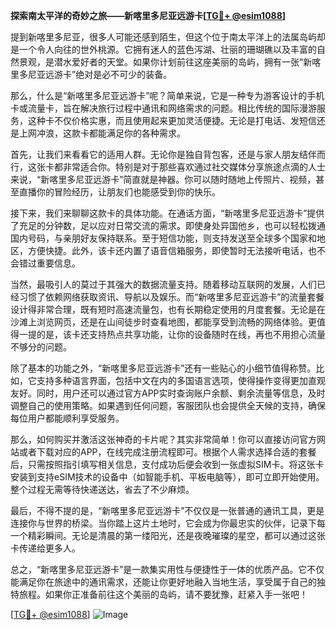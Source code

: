 **探索南太平洋的奇妙之旅——新喀里多尼亚远游卡[[TG💪+ @esim1088](https://t.me/s/esim1088)]**

提到新喀里多尼亚，很多人可能还感到陌生，但这个位于南太平洋上的法属岛屿却是一个令人向往的世外桃源。它拥有迷人的蓝色泻湖、壮丽的珊瑚礁以及丰富的自然景观，是潜水爱好者的天堂。如果你计划前往这座美丽的岛屿，拥有一张“新喀里多尼亚远游卡”绝对是必不可少的装备。

那么，什么是“新喀里多尼亚远游卡”呢？简单来说，它是一种专为游客设计的手机卡或流量卡，旨在解决旅行过程中通讯和网络需求的问题。相比传统的国际漫游服务，这种卡不仅价格实惠，而且使用起来更加灵活便捷。无论是打电话、发短信还是上网冲浪，这款卡都能满足你的各种需求。

首先，让我们来看看它的适用人群。无论你是独自背包客，还是与家人朋友结伴而行，这张卡都非常适合你。特别是对于那些喜欢通过社交媒体分享旅途点滴的人士来说，“新喀里多尼亚远游卡”简直就是神器。你可以随时随地上传照片、视频，甚至直播你的冒险经历，让朋友们也能感受到你的快乐。

接下来，我们来聊聊这款卡的具体功能。在通话方面，“新喀里多尼亚远游卡”提供了充足的分钟数，足以应对日常交流的需求。即使身处异国他乡，也可以轻松拨通国内号码，与亲朋好友保持联系。至于短信功能，则支持发送至全球多个国家和地区，方便快捷。此外，该卡还内置了语音信箱服务，即使暂时无法接听电话，也不会错过重要信息。

当然，最吸引人的莫过于其强大的数据流量支持。随着移动互联网的发展，人们已经习惯了依赖网络获取资讯、导航以及娱乐。而“新喀里多尼亚远游卡”的流量套餐设计得非常合理，既有短时高速流量包，也有长期稳定使用的月度套餐。无论是在沙滩上浏览网页，还是在山间徒步时查看地图，都能享受到流畅的网络体验。更值得一提的是，该卡还支持热点共享功能，让你的设备随时在线，再也不用担心流量不够分的问题。

除了基本的功能之外，“新喀里多尼亚远游卡”还有一些贴心的小细节值得称赞。比如，它支持多种语言界面，包括中文在内的多国语言选项，使得操作变得更加直观友好。同时，用户还可以通过官方APP实时查询账户余额、剩余流量等信息，及时调整自己的使用策略。如果遇到任何问题，客服团队也会提供全天候的支持，确保每位用户都能顺利享受服务。

那么，如何购买并激活这张神奇的卡片呢？其实非常简单！你可以直接访问官方网站或者下载对应的APP，在线完成注册流程即可。根据个人需求选择合适的套餐后，只需按照指引填写相关信息，支付成功后便会收到一张虚拟SIM卡。将这张卡安装到支持eSIM技术的设备中（如智能手机、平板电脑等），即可立即开始使用。整个过程无需等待快递送达，省去了不少麻烦。

最后，不得不提的是，“新喀里多尼亚远游卡”不仅仅是一张普通的通讯工具，更是连接你与世界的桥梁。当你踏上这片土地时，它会成为你最忠实的伙伴，记录下每一个精彩瞬间。无论是清晨的第一缕阳光，还是夜晚璀璨的星空，都可以通过这张卡传递给更多人。

总之，“新喀里多尼亚远游卡”是一款集实用性与便捷性于一体的优质产品。它不仅能满足你在旅途中的通讯需求，还能让你更好地融入当地生活，享受属于自己的独特旅程。如果你正准备前往这个美丽的岛屿，请不要犹豫，赶紧入手一张吧！

[[TG💪+ @esim1088](https://t.me/s/esim1088)] 
![Image](https://i.postimg.cc/4NQfJmqS/Snipaste-2025-05-13-00-14-12.png)